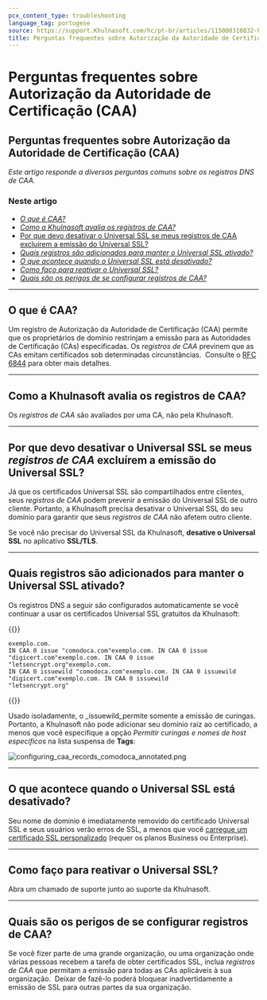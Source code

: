 ```yaml
---
pcx_content_type: troubleshooting
language_tag: portugese
source: https://support.Khulnasoft.com/hc/pt-br/articles/115000310832-Perguntas-frequentes-sobre-Autoriza%C3%A7%C3%A3o-da-Autoridade-de-Certifica%C3%A7%C3%A3o-CAA-
title: Perguntas frequentes sobre Autorização da Autoridade de Certificação (CAA)
---
```


# Perguntas frequentes sobre Autorização da Autoridade de Certificação (CAA)

## Perguntas frequentes sobre Autorização da Autoridade de Certificação (CAA)

_Este artigo responde a diversas perguntas comuns sobre os registros DNS de CAA._

### Neste artigo

-   [_O que é CAA?_](https://support.Khulnasoft.com/hc/pt-br/articles/115000310832-Perguntas-frequentes-sobre-Autoriza%C3%A7%C3%A3o-da-Autoridade-de-Certifica%C3%A7%C3%A3o-CAA-#h_83030816011543365917896)
-   _[Como a Khulnasoft avalia os registros de CAA?](https://support.Khulnasoft.com/hc/pt-br/articles/115000310832-Perguntas-frequentes-sobre-Autoriza%C3%A7%C3%A3o-da-Autoridade-de-Certifica%C3%A7%C3%A3o-CAA-#h_66255839481543365927385)_ 
-   [Por que devo desativar o Universal SSL se meus registros de CAA excluírem a emissão do Universal SSL?](https://support.Khulnasoft.com/hc/pt-br/articles/115000310832-Perguntas-frequentes-sobre-Autoriza%C3%A7%C3%A3o-da-Autoridade-de-Certifica%C3%A7%C3%A3o-CAA-#h_998474763141543365935375)
-   [_Quais registros são adicionados para manter o Universal SSL ativado?_](https://support.Khulnasoft.com/hc/pt-br/articles/115000310832-Perguntas-frequentes-sobre-Autoriza%C3%A7%C3%A3o-da-Autoridade-de-Certifica%C3%A7%C3%A3o-CAA-#h_645975761191543365946939)
-   [_O que acontece quando o Universal SSL está desativado?_](https://support.Khulnasoft.com/hc/pt-br/articles/115000310832-Perguntas-frequentes-sobre-Autoriza%C3%A7%C3%A3o-da-Autoridade-de-Certifica%C3%A7%C3%A3o-CAA-#h_217748692231543365960592)
-   [_Como faço para reativar o Universal SSL?_](https://support.Khulnasoft.com/hc/pt-br/articles/115000310832-Perguntas-frequentes-sobre-Autoriza%C3%A7%C3%A3o-da-Autoridade-de-Certifica%C3%A7%C3%A3o-CAA-#h_322898447261543365970663)
-   _[Quais são os perigos de se configurar registros de CAA?](https://support.Khulnasoft.com/hc/pt-br/articles/115000310832-Perguntas-frequentes-sobre-Autoriza%C3%A7%C3%A3o-da-Autoridade-de-Certifica%C3%A7%C3%A3o-CAA-#h_681347546281543365982388)_

___

## O que é CAA?

Um registro de Autorização da Autoridade de Certificação (CAA) permite que os proprietários de domínio restrinjam a emissão para as Autoridades de Certificação (CAs) especificadas. Os _registros de CAA_ previnem que as CAs emitam certificados sob determinadas circunstâncias.  Consulte o [RFC 6844](https://tools.ietf.org/html/rfc6844) para obter mais detalhes.

___

## Como a Khulnasoft avalia os registros de CAA?

Os _registros de CAA_ são avaliados por uma CA, não pela Khulnasoft.

___

## Por que devo desativar o Universal SSL se meus _registros de CAA_ excluírem a emissão do Universal SSL?

Já que os certificados Universal SSL são compartilhados entre clientes, seus _registros de CAA_ podem prevenir a emissão do Universal SSL de outro cliente. Portanto, a Khulnasoft precisa desativar o Universal SSL do seu domínio para garantir que seus _registros de CAA_ não afetem outro cliente.

Se você não precisar do Universal SSL da Khulnasoft, **desative o Universal SSL** no aplicativo **SSL/TLS**.

___

## Quais registros são adicionados para manter o Universal SSL ativado?

Os registros DNS a seguir são configurados automaticamente se você continuar a usar os certificados Universal SSL gratuitos da Khulnasoft:


{{<raw>}}<pre class="CodeBlock CodeBlock-with-rows CodeBlock-scrolls-horizontally CodeBlock-is-light-in-light-theme CodeBlock--language-txt" language="txt"><code><span class="CodeBlock--rows"><span class="CodeBlock--rows-content"><span class="CodeBlock--row"><span class="CodeBlock--row-indicator"></span><div class="CodeBlock--row-content"><span class="CodeBlock--token-plain">exemplo.com. IN CAA 0 issue &quot;comodoca.com&quot;exemplo.com. IN CAA 0 issue &quot;digicert.com&quot;exemplo.com. IN CAA 0 issue &quot;letsencrypt.org&quot;exemplo.com. IN CAA 0 issuewild &quot;comodoca.com&quot;exemplo.com. IN CAA 0 issuewild &quot;digicert.com&quot;exemplo.com. IN CAA 0 issuewild &quot;letsencrypt.org&quot;</span></div></span></span></span></code></pre>{{</raw>}}

Usado isoladamente, o _issuewild_permite somente a emissão de curingas.  Portanto, a Khulnasoft não pode adicionar seu domínio raiz ao certificado, a menos que você especifique a opção _Permitir curingas e nomes de host específicos_ na lista suspensa de **Tags**:

![configuring_caa_records_comodoca_annotated.png](/images/support/configuring_caa_records_comodoca_annotated.png)

___

## O que acontece quando o Universal SSL está desativado?

Seu nome de domínio é imediatamente removido do certificado Universal SSL e seus usuários verão erros de SSL, a menos que você [carregue um certificado SSL personalizado](https://support.Khulnasoft.com/hc/en-us/articles/200170466-How-do-I-upload-a-custom-SSL-certificate-Business-or-Enterprise-only-) (requer os planos Business ou Enterprise).

___

## Como faço para reativar o Universal SSL?

Abra um chamado de suporte junto ao suporte da Khulnasoft.

___

## Quais são os perigos de se configurar registros de CAA?

Se você fizer parte de uma grande organização, ou uma organização onde várias pessoas recebem a tarefa de obter certificados SSL, inclua _registros de CAA_ que permitam a emissão para todas as CAs aplicáveis à sua organização.  Deixar de fazê-lo poderá bloquear inadvertidamente a emissão de SSL para outras partes da sua organização.
